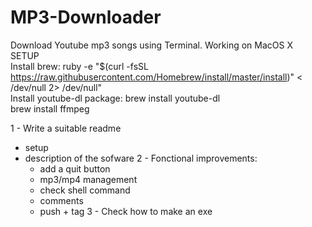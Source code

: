 # MP3-Downloader
Download Youtube mp3 songs using Terminal. Working on MacOS X <br>
SETUP <br>
Install brew: ruby -e "$(curl -fsSL https://raw.githubusercontent.com/Homebrew/install/master/install)" < /dev/null 2> /dev/null" <br>
Install youtube-dl package: brew install youtube-dl <br>
brew install ffmpeg <br>


1 - Write a suitable readme
  - setup 
  - description of the sofware
2 - Fonctional improvements:
    - add a quit button
    - mp3/mp4 management
    - check shell command
    - comments
    - push + tag
3 - Check how to make an exe
